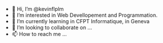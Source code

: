- 👋 Hi, I’m @kevinflplm
- 👀 I’m interested in Web Devellopement and Programmation. 
- 🌱 I’m currently learning in CFPT Informatique, in Geneva
- 💞️ I’m looking to collaborate on ...
- 📫 How to reach me ...

<!---
kevinflplm/kevinflplm is a ✨ special ✨ repository because its `README.md` (this file) appears on your GitHub profile.
You can click the Preview link to take a look at your changes.
--->
